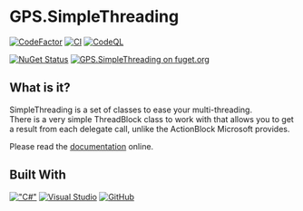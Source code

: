 # GPS.SimpleThreading

[![CodeFactor](https://www.codefactor.io/repository/github/gatewayprogrammingschool/simplethreading/badge)](https://www.codefactor.io/repository/github/gatewayprogrammingschool/simplethreading)
[![CI](https://github.com/gatewayprogrammingschool/SimpleThreading/actions/workflows/ci.yml/badge.svg)](https://github.com/gatewayprogrammingschool/SimpleThreading/actions/workflows/ci.yml)
[![CodeQL](https://github.com/gatewayprogrammingschool/SimpleThreading/actions/workflows/codeql-analysis.yml/badge.svg)](https://github.com/gatewayprogrammingschool/SimpleThreading/actions/workflows/codeql-analysis.yml)

[![NuGet Status](https://nugetstatus.com/GPS.SimpleThreading.png)](https://nugetstatus.com/packages/GPS.SimpleThreading)
[![GPS.SimpleThreading on fuget.org](https://www.fuget.org/packages/GPS.SimpleThreading/badge.svg)](https://www.fuget.org/packages/GPS.SimpleThreading)


## What is it?

SimpleThreading is a set of classes to ease your multi-threading.\
There is a very simple ThreadBlock class to work with that allows you to get a result from each delegate call, unlike the ActionBlock Microsoft provides.

Please read the [documentation](https://simplethreading.gatewayprogramming.school) online.

## Built With

[!["C#"](https://img.shields.io/badge/c%23-%23239120.svg?style=for-the-badge&logo=c-sharp&logoColor=white)](https://dotnet.microsoft.com/download/dotnet)
[![Visual Studio](https://img.shields.io/badge/VisualStudio-5C2D91.svg?style=for-the-badge&logo=visual-studio&logoColor=white)](https://visualstudio.microsoft.com/vs/preview/)
[![GitHub](https://img.shields.io/badge/github-%23121011.svg?style=for-the-badge&logo=github&logoColor=white)](https://github.com/gatewayprogrammingschool/SimpleThreading)

